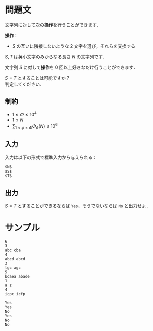 問題文
=====
文字列に対して次の**操作**を行うことができます．

**操作**：
- $S$ の互いに隣接しないような $2$ 文字を選び，それらを交換する

$S, T$ は英小文字のみからなる長さ $N$ の文字列です．  

文字列 $S$ に対して**操作**を $0$ 回以上好きなだけ行うことができます．  

$S = T$ とすることは可能ですか？  
判定してください．


制約
-----
- $1 \leq \Phi \leq 10^4$
- $1 \leq N$
- $\displaystyle \sum_{1 \leq \phi \leq \Phi} \Phi_{\phi}(N) \leq 10^6$

入力
-----
入力は以下の形式で標準入力から与えられる：
```md
$N$
$S$
$T$
```

出力
-----
$S = T$ とすることができるならば `Yes`，そうでないならば `No` と出力せよ．

サンプル
=====
```入力例1
6
3
abc cba
4
abcd abcd
3
tgc agc
5
bdaea abade
1
a z
4
icpc icfp
```
```出力例1
Yes
Yes
No
Yes
No
No
```
